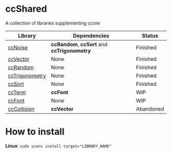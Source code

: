 # ccShared
A collection of libraries supplementing ccore

| Library | Dependencies | Status |
| --- | --- |---|
| [ccNoise](https://github.com/jobtalle/ccNoise) | **ccRandom**, **ccSort** and **ccTrigonometry** | Finished |
| [ccVector](https://github.com/jobtalle/ccVector) | None | Finished |
| [ccRandom](https://github.com/jobtalle/ccRandom) | None | Finished |
| [ccTrigonometry](https://github.com/jobtalle/ccTrigonometry) | None | Finished |
| [ccSort](https://github.com/jobtalle/ccSort) | None | Finished |
| [ccTerm](https://github.com/tversteeg/ccTerm) | **ccFont** | WIP |
| [ccFont](https://github.com/tversteeg/ccFont) | None | WIP |
| [ccCollision](https://github.com/tversteeg/ccCollision) | **ccVector** | Abandoned |

# How to install
**Linux**: `sudo scons install target="LIBRARY_NAME"`
